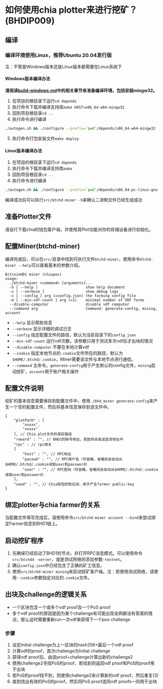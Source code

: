 # 如何使用chia plotter来进行挖矿？(BHDIP009)

## 编译

### 编译环境使用Linux，推荐Ubuntu 20.04发行版

注：不管是Windows版本还是Linux版本都需要在Linux系统下

#### Windows版本编译办法

**请阅读[build-windows.md](build-windows.md)中的相关章节来准备编译环境，包括安装mingw32。**

1. 在项目的根目录下运行`cd depends`
2. 执行命令下载并编译支持库`make HOST=x86_64-w64-mingw32`
3. 回到项目根目录`cd ..`
4. 执行命令进行编译

```bash
./autogen.sh && ./configure --prefix=`pwd`/depends/x86_64-w64-mingw32
```
5. 执行命令打包安装文件`make deploy`

#### Linux版本编译办法

1. 在项目的根目录下运行`cd depends`
2. 执行命令下载并编译支持库`make`
3. 回到项目根目录`cd ..`
4. 执行命令进行编译

```bash
./autogen.sh && ./configure --prefix=`pwd`/depends/x86_64-pc-linux-gnu
```

编译成功后可以执行`src/btchd-miner -h`来确认二进制文件已经生成成功

## 准备Plotter文件

请自行下载chia的钱包客户端，并使用其Plot功能对你的存储设备进行初始化。

## 配置Miner(btchd-miner)

编译完成后，可以在`src/`目录中找到可执行文件`btchd-miner`，使用命令`btchd-miner --help`可以查看基本的参数介绍。

```
BitcoinHD1 miner (chiapos)
usage:
  ./btchd-miner <command> [arguments]...
  -h [ --help ]                      show help document
  -v [ --verbose ]                   show debug logs
  -c [ --config ] arg (=config.json) the farming config file
  -m [ --min-vdf-count ] arg (=1)    minimal number of VDF forms
  --disable-computer                 disable vdf computer
  --command arg                      Command: generate-config, mining, account
```

* `--help` 显示帮助信息
* `--verbose` 显示详细的调试日志
* `--config` 指定配置文件的路径，默认为当前目录下的`config.json`
* `--min-vdf-count` 运行vdf次数，该参数只用于测试多次vdf后才出块的情况
* `--disable-computer` 不要在本地计算vdf
* `--cookie` 指定本地节点的`.cookie`文件所在的路径，默认为`$HOME/.btchd/.cookie`，Miner需要该文件与本地节点进行通信。
* `--command` 主命令。`generate-config`用于产生默认的config文件，`mining`启动挖矿，`account`用于账户相关操作

## 配置文件说明

挖矿的基本信息需要保存到配置文件中，使用`./bhd_miner
generate-config`来产生一个空的配置文件，然后将基本信息保存到该文件中。

```
{
    "plotPath" : [
        "xxxxx",
        "xxxxx"
    ], // Chia plot文件的保存路径
    "reward" : "", // BHD1的账号地址，奖励将会发送至该地址中
    "rpc" : // rpc相关
    {
        "host" : "", // RPC地址
        "passwd" : "", // RPC用户名（可省略，省略则会自动从$HOME/.btchd/.cookie读取user和password）
        "user" : "", // RPC密码（可省略，省略则会自动从$HOME/.btchd/.cookie读取user和password）
    },
    "seed" : "", // Chia钱包的助记词，用于产生farmer public-key
}
```

## 绑定plotter与chia farmer的关系

当配置文件填写完成后，请使用命令`src/btchd-miner account --bind`来尝试绑定Farmer信息到BHD1链上。

## 启动挖矿程序

1. 先确保已经启动了BHD1的节点，并打开RPC消息模式。可以使用命令`src/btchdd -server`，或是测试网络则添加参数`-testnet`。
2. 确认`config.json`中已经包含了正确的矿工信息。
3. 使用`src/btchd-miner mining`来启动挖矿客户端。注：若使用测试网络，请使用`--cookie`参数指定对应的`.cookie`文件。

## 出块及challenge的逻辑关系

* 一个区块包含一个或多个vdf proof及一个PoS proof
* 多个vdf proof的原因是因为某个challenge有可能出现全网都没有答案的情况，那么这时需要重新run一次vdf来获得下一个pos challenge 

### 步骤

1. 设定Initial challenge为上一区块的hash256+最后一个vdf proof
2. 计算vdf的proof，首次challenge为Initial challenge
3. 获得vdf proof后，由该proof+challenge计算出新的challenge2
4. 使用challenge2寻找PoS的proof，若找到则返回vdf proof和PoS的proof用于出块
5. 若PoS的proof找不到，则使用challenge2来计算新的vdf proof，然后重复[3]
6. 直到找出有效的PoS的proof，然后将PoS proof连同vdf proofs一同用于出块
